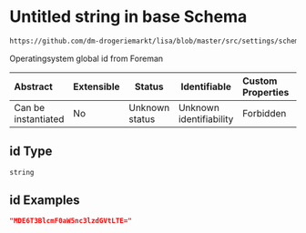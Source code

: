 # Untitled string in base Schema

```txt
https://github.com/dm-drogeriemarkt/lisa/blob/master/src/settings/schema.json#/properties/operatingsystems/items/properties/id
```

Operatingsystem global id from Foreman


| Abstract            | Extensible | Status         | Identifiable            | Custom Properties | Additional Properties | Access Restrictions | Defined In                                                                               |
| :------------------ | ---------- | -------------- | ----------------------- | :---------------- | --------------------- | ------------------- | ---------------------------------------------------------------------------------------- |
| Can be instantiated | No         | Unknown status | Unknown identifiability | Forbidden         | Allowed               | none                | [settings.schema.json\*](../../src/settings/settings.schema.json "open original schema") |

## id Type

`string`

## id Examples

```json
"MDE6T3BlcmF0aW5nc3lzdGVtLTE="
```
